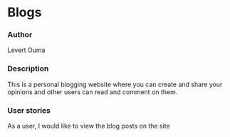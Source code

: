 # Blogs

### Author
Levert Ouma

### Description
This is a personal blogging website where you can create and share your opinions and other users can read and comment on them.

### User stories
As a user, I would like to view the blog posts on the site

